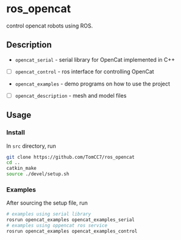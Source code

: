 # ros_opencat

control opencat robots using ROS.

## Description
+ `opencat_serial` - serial library for OpenCat implemented in C++
+ [ ] `opencat_control` - ros interface for controlling OpenCat
+ `opencat_examples` - demo programs on how to use the project
+ [ ] `opencat_description` - mesh and model files

## Usage
### Install
In `src` directory, run
``` sh
git clone https://github.com/TomCC7/ros_opencat
cd ..
catkin_make
source ./devel/setup.sh
```

### Examples
After sourcing the setup file, run
``` sh
# examples using serial library
rosrun opencat_examples opencat_examples_serial
# examples using oppencat ros service
rosrun opencat_examples opencat_examples_control
```

